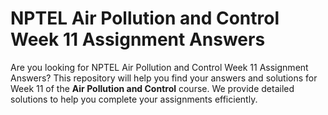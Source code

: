 # NPTEL Air Pollution and Control Week 11 Assignment Answers

Are you looking for NPTEL Air Pollution and Control Week 11 Assignment Answers? This repository will help you find your answers and solutions for Week 11 of the **Air Pollution and Control** course. We provide detailed solutions to help you complete your assignments efficiently.